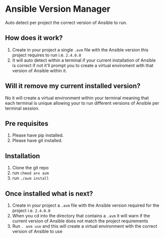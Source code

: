 # Ansible Version Manager

Auto detect per project the correct version of Ansible to run.

## How does it work?
1. Create in your project a single `.avm` file with the Ansible version this project requires to run i.e. `2.4.0.0`
2. It will auto detect within a terminal if your current installation of Ansible is correct if not it'll prompt you to create a virtual enviroment with that version of Ansible within it.


## Will it remove my current installed version?
No it will create a virtual environment within your terminal meaning that each terminal is unique allowing your to run different versions of Ansible per terminal session.


## Pre requisites
1. Please have pip installed.
2. Please have git installed.


## Installation
1. Clone the git repo
2. run `chmod a+x avm`
3. run `./avm install`


## Once installed what is next?
1. Create in your project a `.avm` file with the Ansible version required for the project i.e. `2.4.0.0`
2. When you cd into the directory that contains a `.avm` it will warn if the current version of Ansible does not match the project requirements
3. Run `. avm use` and this will create a virtual environment with the correct version of Ansible to use 
